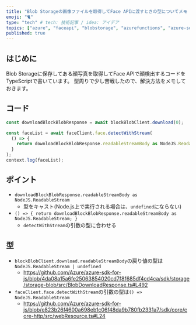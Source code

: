 ```yaml
---
title: "Blob Storageの画像ファイルを取得してFace APIに渡すときの型についてメモ for TypeScript"
emoji: "🐈"
type: "tech" # tech: 技術記事 / idea: アイデア
topics: ["azure", "faceapi", "blobstorage", "azurefunctions", "azure-sdk-for-js"]
published: true
---
```


## はじめに

Blob Storageに保存してある顔写真を取得してFace APIで顔検出するコードをTypeScriptで書いています。
型周りで少し苦戦したので、解決方法をメモしておきます。

## コード

```typescript
const downloadBlockBlobResponse = await blockBlobClient.download(0);

const faceList = await faceClient.face.detectWithStream(
  () => {
    return downloadBlockBlobResponse.readableStreamBody as NodeJS.ReadableStream;
  }
);
context.log(faceList);
```

## ポイント

- `downloadBlockBlobResponse.readableStreamBody as NodeJS.ReadableStream`
  - 型をキャスト(Node.js上で実行される場合は、`undefined`にならない)
- `() => {
    return downloadBlockBlobResponse.readableStreamBody as NodeJS.ReadableStream;
  }`
  - `detectWithStream`の引数の型に合わせる

## 型

- `blockBlobClient.download.readableStreamBody`の戻り値の型は`NodeJS.ReadableStream | undefined`
  - https://github.com/Azure/azure-sdk-for-js/blob/4da08a15a6fe25063854020cd7f8f685df4cd4ca/sdk/storage/storage-blob/src/BlobDownloadResponse.ts#L492
- `faceClient.face.detectWithStream`の引数の型は`() => NodeJS.ReadableStream`
  - https://github.com/Azure/azure-sdk-for-js/blob/e823b26f4600a698eb1c06f48da9b780fb2331a7/sdk/core/core-http/src/webResource.ts#L24
